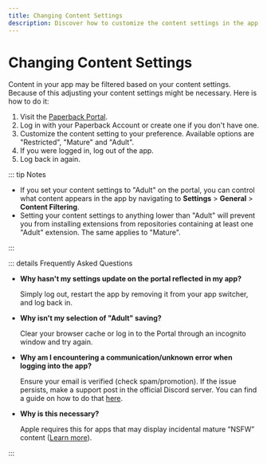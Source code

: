 ```yaml
---
title: Changing Content Settings
description: Discover how to customize the content settings in the app.
---
```


# Changing Content Settings

Content in your app may be filtered based on your content settings. Because of this adjusting your content settings might be necessary. Here is how to do it:

1. Visit the [Paperback Portal](https://portal.paperback.moe).
2. Log in with your Paperback Account or create one if you don't have one.
3. Customize the content setting to your preference. Available options are "Restricted", "Mature" and "Adult".
4. If you were logged in, log out of the app.
5. Log back in again.

::: tip Notes

- If you set your content settings to "Adult" on the portal, you can control what content appears in the app by navigating to **Settings** > **General** > **Content Filtering**.
- Setting your content settings to anything lower than "Adult" will prevent you from installing extensions from repositories containing at least one "Adult" extension. The same applies to "Mature".

:::

::: details Frequently Asked Questions

- **Why hasn't my settings update on the portal reflected in my app?**

  Simply log out, restart the app by removing it from your app switcher, and log back in.

- **Why isn't my selection of "Adult" saving?**

  Clear your browser cache or log in to the Portal through an incognito window and try again.

- **Why am I encountering a communication/unknown error when logging into the app?**

  Ensure your email is verified (check spam/promotion). If the issue persists, make a support post in the official Discord server. You can find a guide on how to do that [here](/getting-started/further-support/#using-the-official-discord-server).

- **Why is this necessary?**

  Apple requires this for apps that may display incidental mature “NSFW” content ([Learn more](https://developer.apple.com/app-store/review/guidelines/#user-generated-content)).

:::
